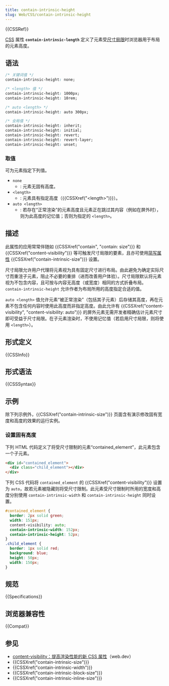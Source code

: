 ```yaml
---
title: contain-intrinsic-height
slug: Web/CSS/contain-intrinsic-height
---
```


{{CSSRef}}

[CSS](/zh-CN/docs/Web/CSS) 属性 **`contain-intrinsic-length`** 定义了元素受[尺寸局限](/zh-CN/docs/Web/CSS/CSS_containment#尺寸局限)时浏览器用于布局的元素高度。

## 语法

```css
/* 关键词值 */
contain-intrinsic-height: none;

/* <length> 值 */
contain-intrinsic-height: 1000px;
contain-intrinsic-height: 10rem;

/* auto <length> */
contain-intrinsic-height: auto 300px;

/* 全局值 */
contain-intrinsic-height: inherit;
contain-intrinsic-height: initial;
contain-intrinsic-height: revert;
contain-intrinsic-height: revert-layer;
contain-intrinsic-height: unset;
```

### 取值

可为元素指定下列值。

- `none`
  - : 元素无固有高度。
- `<length>`
  - : 元素具有指定高度（{{CSSXref("&lt;length&gt;")}}）。
- `auto <length>`
  - : 若存在“正常渲染”的元素高度且元素正在跳过其内容（例如在屏外时），则为此高度的记忆值；否则为指定的 `<length>`。

## 描述

此属性的应用常常伴随如 {{CSSXref("contain", "contain: size")}} 和 {{CSSXref("content-visibility")}} 等可触发尺寸局限的要素，且亦可使用[简写属性](/zh-CN/docs/Web/CSS/Shorthand_properties) {{CSSXref("contain-intrinsic-size")}} 设置。

尺寸局限允许用户代理将元素视为具有固定尺寸进行布局。由此避免为确定实际尺寸而重渲子元素，阻止不必要的重排（进而改善用户体验）。尺寸局限默认将元素视为不包含内容，且可按与内容无高度（或宽度）相同的方式折叠布局。`contain-intrinsic-height` 允许作者为布局所用的高度指定合适的值。

`auto <length>` 值允许元素“被正常渲染”（包括其子元素）后存储其高度，再在元素不包含任何内容时使用此高度而非指定高度。由此允许有 {{CSSXref("content-visibility", "content-visibility: auto")}} 的屏外元素无需开发者精确估计元素尺寸即可受益于尺寸局限。在子元素渲染时，不使用记忆值（若启用尺寸局限，则将使用 `<length>`）。

## 形式定义

{{CSSInfo}}

## 形式语法

{{CSSSyntax}}

## 示例

除下列示例外，{{CSSXref("contain-intrinsic-size")}} 页面含有演示修改固有宽度和高度的效果的运行实例。

### 设置固有高度

下列 HTML 代码定义了将受尺寸限制的元素“contained_element”，此元素包含一个子元素。

```html
<div id="contained_element">
  <div class="child_element"></div>
</div>
```

下列 CSS 代码将 `contained_element` 的 {{CSSXref("content-visibility")}} 设置为 `auto`，故若元素被隐藏则将受尺寸限制。此元素受尺寸限制时所用的宽度和高度分别使用 `contain-intrinsic-width` 和 `contain-intrinsic-height` 同时设置。

```css
#contained_element {
  border: 2px solid green;
  width: 151px;
  content-visibility: auto;
  contain-intrinsic-width: 152px;
  contain-intrinsic-height: 52px;
}
.child_element {
  border: 1px solid red;
  background: blue;
  height: 50px;
  width: 150px;
}
```

## 规范

{{Specifications}}

## 浏览器兼容性

{{Compat}}

## 参见

- [content-visibility：提高渲染性能的新 CSS 属性](https://web.dev/articles/content-visibility)（web.dev）
- {{CSSXref("contain-intrinsic-size")}}
- {{CSSXref("contain-intrinsic-width")}}
- {{CSSXref("contain-intrinsic-block-size")}}
- {{CSSXref("contain-intrinsic-inline-size")}}
